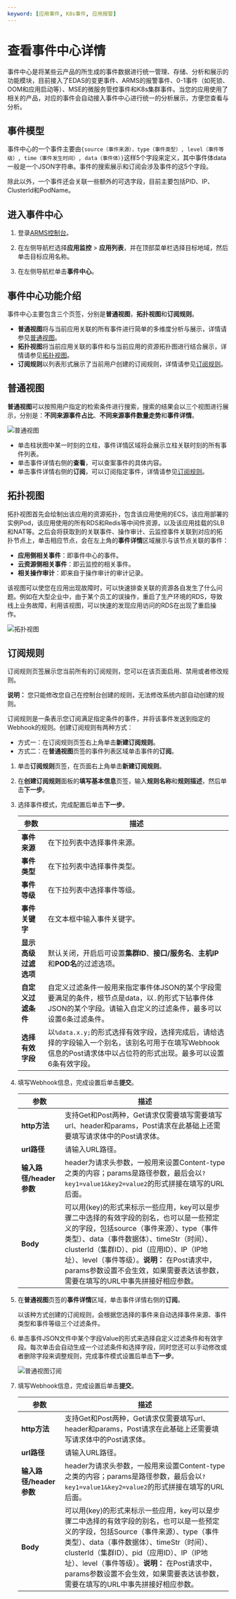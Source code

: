 ```yaml
---
keyword: [应用事件, K8s事件, 应用报警]
---
```


# 查看事件中心详情

事件中心是将某些云产品的所生成的事件数据进行统一管理、存储、分析和展示的功能模块，目前接入了EDAS的变更事件、ARMS的报警事件、0-1事件（如死锁、OOM和应用启动等）、MSE的微服务管控事件和K8s集群事件。当您的应用使用了相关的产品，对应的事件会自动接入事件中心进行统一的分析展示，方便您查看与分析。

## 事件模型

事件中心的一个事件主要由`{source（事件来源），type（事件类型）, level（事件等级）, time（事件发生时间）, data（事件体）}`这样5个字段来定义，其中事件体data一般是一个JSON字符串。事件的搜索展示和订阅会涉及事件的这5个字段。

除此以外，一个事件还会关联一些额外的可选字段，目前主要包括PID、IP、ClusterId和PodName。

## 进入事件中心

1.  登录[ARMS控制台](https://arms.console.aliyun.com/#/home)。

2.  在左侧导航栏选择**应用监控** \> **应用列表**，并在顶部菜单栏选择目标地域，然后单击目标应用名称。

3.  在左侧导航栏单击**事件中心**。


## 事件中心功能介绍

事件中心主要包含三个页签，分别是**普通视图**，**拓扑视图**和**订阅规则**。

-   **普通视图**将与当前应用关联的所有事件进行简单的多维度分析与展示，详情请参见[普通视图](#section_9xe_ve1_apw)。
-   **拓扑视图**将当前应用关联的事件和与当前应用的资源拓扑图进行结合展示，详情请参见[拓扑视图](#section_or4_auc_c2u)。
-   **订阅规则**以列表形式展示了当前用户创建的订阅规则，详情请参见[订阅规则](#section_qg6_2r4_452)。

## 普通视图

**普通视图**可以按照用户指定的检索条件进行搜索，搜索的结果会以三个视图进行展示，分别是：**不同来源事件占比**、**不同来源事件数量走势**和**事件详情**。

![普通视图](https://static-aliyun-doc.oss-cn-hangzhou.aliyuncs.com/assets/img/zh-CN/9170690061/p170186.png)

-   单击柱状图中某一时刻的立柱，事件详情区域将会展示立柱关联时刻的所有事件列表。
-   单击事件详情右侧的**查看**，可以查案事件的具体内容。
-   单击事件详情右侧的**订阅**，可以订阅指定事件，详情请参见[订阅规则](#section_qg6_2r4_452)。

## 拓扑视图

拓扑视图首先会绘制出该应用的资源拓扑，包含该应用使用的ECS，该应用部署的实例Pod，该应用使用的所有RDS和Redis等中间件资源，以及该应用挂载的SLB和NAT等。之后会将获取到的关联事件、操作审计、云监控事件关联到对应的拓扑节点上，单击相应节点，会在左上角的**事件详情**区域展示与该节点关联的事件：

-   **应用侧相关事件**：即事件中心的事件。
-   **云资源侧相关事件**：即云监控的相关事件。
-   **相关操作审计**：即来自于操作审计的审计记录。

该视图可以使您在应用出现故障时，可以快速排查关联的资源各自发生了什么问题。例如在大型企业中，由于某个员工的误操作，重启了生产环境的RDS，导致线上业务故障，利用该视图，可以快速的发现应用访问的RDS在出现了重启操作。

![拓扑视图](https://static-aliyun-doc.oss-cn-hangzhou.aliyuncs.com/assets/img/zh-CN/2915690061/p170187.png)

## 订阅规则

订阅规则页签展示您当前所有的订阅规则，您可以在该页面启用、禁用或者修改规则。

**说明：** 您只能修改您自己在控制台创建的规则，无法修改系统内部自动创建的规则。

订阅规则是一条表示您订阅满足指定条件的事件，并将该事件发送到指定的Webhook的规则。创建订阅规则有两种方式：

-   方式一：在订阅规则页签右上角单击**新建订阅规则**。
-   方式二：在**普通视图**页签的事件列表区域单击事件的**订阅**。



1.  单击**订阅规则**页签，在页面右上角单击**新建订阅规则**。

2.  在**创建订阅规则**面板的**填写基本信息**页签，输入**规则名称**和**规则描述**，然后单击**下一步**。

3.  选择事件模式，完成配置后单击**下一步**。

    |参数|描述|
    |--|--|
    |**事件来源**|在下拉列表中选择事件来源。|
    |**事件类型**|在下拉列表中选择事件类型。|
    |**事件等级**|在下拉列表中选择事件等级。|
    |**事件关键字**|在文本框中输入事件关键字。|
    |**显示高级过滤选项**|默认关闭，开启后可设置**集群ID**、**接口/服务名**、**主机IP**和**POD名**的过滤选项。|
    |**自定义过滤条件**|自定义过滤条件一般用来指定事件体JSON的某个字段需要满足的条件，根节点是data，以`.`的形式下钻事件体JSON的某个字段。请输入自定义的过滤条件，最多可以设置6条过滤条件。|
    |**选择有效字段**|以`%data.x.y;`的形式选择有效字段，选择完成后，请给选择的字段输入一个别名，该别名可用于在填写Webhook信息的Post请求体中以占位符的形式出现。最多可以设置6条有效字段。|

4.  填写Webhook信息，完成设置后单击**提交**。

    |参数|描述|
    |--|--|
    |**http方法**|支持Get和Post两种，Get请求仅需要填写需要填写url、header和params，Post请求在此基础上还需要填写请求体中的Post请求体。|
    |**url路径**|请输入URL路径。|
    |**输入路径/header参数**|header为请求头参数，一般用来设置Content-type之类的内容；params是路径参数，最后会以`?key1=value1&key2=value2`的形式拼接在填写的URL后面。|
    |**Body**|可以用\{key\}的形式来标示一些应用，key可以是步骤二中选择的有效字段的别名，也可以是一些预定义的字段，包括source（事件来源）、type（事件类型）、data（事件数据体）、timeStr（时间）、clusterId（集群ID）、pid（应用ID）、IP（IP地址）、level（事件等级）。**说明：** 在Post请求中，params参数设置不会生效，如果需要表达该参数，需要在填写的URL中事先拼接好相应参数。 |


1.  在**普通视图**页签的**事件详情**区域，单击事件详情右侧的**订阅**。

    以该种方式创建的订阅规则，会根据您选择的事件来自动选择事件来源、事件类型和事件等级三个过滤条件。

2.  单击事件JSON文件中某个字段Value的形式来选择自定义过滤条件和有效字段。每次单击会自动生成一个过滤条件和选择字段，同时您还可以手动修改或者删除字段来调整规则，完成事件模式设置后单击**下一步**。

    ![普通视图订阅](https://static-aliyun-doc.oss-cn-hangzhou.aliyuncs.com/assets/img/zh-CN/2915690061/p170188.png)

3.  填写Webhook信息，完成设置后单击**提交**。

    |参数|描述|
    |--|--|
    |**http方法**|支持Get和Post两种，Get请求仅需要填写url、header和params，Post请求在此基础上还需要填写请求体中的Post请求体。|
    |**url路径**|请输入URL路径。|
    |**输入路径/header参数**|header为请求头参数，一般用来设置Content-type之类的内容；params是路径参数，最后会以`?key1=value1&key2=value2`的形式拼接在填写的URL后面。|
    |**Body**|可以用\{key\}的形式来标示一些应用，key可以是步骤二中选择的有效字段的别名，也可以是一些预定义的字段，包括Source（事件来源）、type（事件类型）、data（事件数据体）、timeStr（时间）、clusterId（集群ID）、pid（应用ID）、IP（IP地址）、level（事件等级）。**说明：** 在Post请求中，params参数设置不会生效，如果需要表达该参数，需要在填写的URL中事先拼接好相应参数。 |


